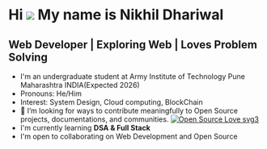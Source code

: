 <a align='center'>Hi ![](https://user-images.githubusercontent.com/18350557/176309783-0785949b-9127-417c-8b55-ab5a4333674e.gif) My name is Nikhil Dhariwal </a>
=====================================================================================================================================

Web Developer | Exploring Web | Loves Problem Solving
-----------------------------------------

- I'm an undergraduate student at Army Institute of Technology Pune Maharashtra INDIA(Expected 2026)
- Pronouns: He/Him
- Interest: System Design, Cloud computing, BlockChain
- 👯 I’m looking for ways to contribute meaningfully to Open Source projects, documentations, and communities. [![Open Source Love svg3](https://badges.frapsoft.com/os/v3/open-source.svg?v=103)](https://github.com/404Nikhil/open-source-badges/)
- I'm currently learning **DSA & Full Stack**
- I'm open to collaborating on Web Development and Open Source
